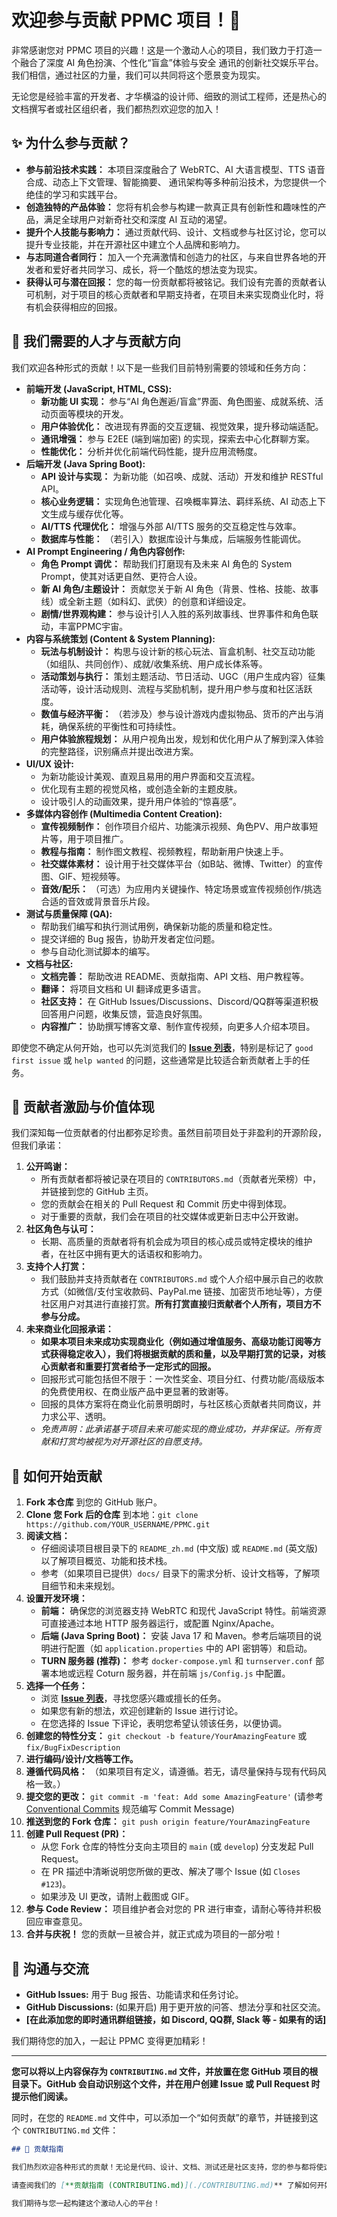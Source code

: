 # 欢迎参与贡献 PPMC 项目！🎉

非常感谢您对 PPMC 项目的兴趣！这是一个激动人心的项目，我们致力于打造一个融合了深度 AI 角色扮演、个性化“盲盒”体验与安全  通讯的创新社交娱乐平台。我们相信，通过社区的力量，我们可以共同将这个愿景变为现实。

无论您是经验丰富的开发者、才华横溢的设计师、细致的测试工程师，还是热心的文档撰写者或社区组织者，我们都热烈欢迎您的加入！

## ✨ 为什么参与贡献？

*   **参与前沿技术实践：** 本项目深度融合了 WebRTC、AI 大语言模型、TTS 语音合成、动态上下文管理、智能摘要、 通讯架构等多种前沿技术，为您提供一个绝佳的学习和实践平台。
*   **创造独特的产品体验：** 您将有机会参与构建一款真正具有创新性和趣味性的产品，满足全球用户对新奇社交和深度 AI 互动的渴望。
*   **提升个人技能与影响力：** 通过贡献代码、设计、文档或参与社区讨论，您可以提升专业技能，并在开源社区中建立个人品牌和影响力。
*   **与志同道合者同行：** 加入一个充满激情和创造力的社区，与来自世界各地的开发者和爱好者共同学习、成长，将一个酷炫的想法变为现实。
*   **获得认可与潜在回报：** 您的每一份贡献都将被铭记。我们设有完善的贡献者认可机制，对于项目的核心贡献者和早期支持者，在项目未来实现商业化时，将有机会获得相应的回报。

## 🚀 我们需要的人才与贡献方向

我们欢迎各种形式的贡献！以下是一些我们目前特别需要的领域和任务方向：

*   **前端开发 (JavaScript, HTML, CSS):**
    *   **新功能 UI 实现：** 参与“AI 角色邂逅/盲盒”界面、角色图鉴、成就系统、活动页面等模块的开发。
    *   **用户体验优化：** 改进现有界面的交互逻辑、视觉效果，提升移动端适配。
    *   **通讯增强：** 参与 E2EE (端到端加密) 的实现，探索去中心化群聊方案。
    *   **性能优化：** 分析并优化前端代码性能，提升应用流畅度。
*   **后端开发 (Java Spring Boot):**
    *   **API 设计与实现：** 为新功能（如召唤、成就、活动）开发和维护 RESTful API。
    *   **核心业务逻辑：** 实现角色池管理、召唤概率算法、羁绊系统、AI 动态上下文生成与缓存优化等。
    *   **AI/TTS 代理优化：** 增强与外部 AI/TTS 服务的交互稳定性与效率。
    *   **数据库与性能：** （若引入）数据库设计与集成，后端服务性能调优。
*   **AI Prompt Engineering / 角色内容创作:**
    *   **角色 Prompt 调优：** 帮助我们打磨现有及未来 AI 角色的 System Prompt，使其对话更自然、更符合人设。
    *   **新 AI 角色/主题设计：** 贡献您关于新 AI 角色（背景、性格、技能、故事线）或全新主题（如科幻、武侠）的创意和详细设定。
    *   **剧情/世界观构建：** 参与设计引人入胜的系列故事线、世界事件和角色联动，丰富PPMC宇宙。
*   **内容与系统策划 (Content & System Planning):**
    *   **玩法与机制设计：** 构思与设计新的核心玩法、盲盒机制、社交互动功能（如组队、共同创作）、成就/收集系统、用户成长体系等。
    *   **活动策划与执行：** 策划主题活动、节日活动、UGC（用户生成内容）征集活动等，设计活动规则、流程与奖励机制，提升用户参与度和社区活跃度。
    *   **数值与经济平衡：** （若涉及）参与设计游戏内虚拟物品、货币的产出与消耗，确保系统的平衡性和可持续性。
    *   **用户体验旅程规划：** 从用户视角出发，规划和优化用户从了解到深入体验的完整路径，识别痛点并提出改进方案。
*   **UI/UX 设计:**
    *   为新功能设计美观、直观且易用的用户界面和交互流程。
    *   优化现有主题的视觉风格，或创造全新的主题皮肤。
    *   设计吸引人的动画效果，提升用户体验的“惊喜感”。
*   **多媒体内容创作 (Multimedia Content Creation):**
    *   **宣传视频制作：** 创作项目介绍片、功能演示视频、角色PV、用户故事短片等，用于项目推广。
    *   **教程与指南：** 制作图文教程、视频教程，帮助新用户快速上手。
    *   **社交媒体素材：** 设计用于社交媒体平台（如B站、微博、Twitter）的宣传图、GIF、短视频等。
    *   **音效/配乐：** （可选）为应用内关键操作、特定场景或宣传视频创作/挑选合适的音效或背景音乐片段。
*   **测试与质量保障 (QA):**
    *   帮助我们编写和执行测试用例，确保新功能的质量和稳定性。
    *   提交详细的 Bug 报告，协助开发者定位问题。
    *   参与自动化测试脚本的编写。
*   **文档与社区:**
    *   **文档完善：** 帮助改进 README、贡献指南、API 文档、用户教程等。
    *   **翻译：** 将项目文档和 UI 翻译成更多语言。
    *   **社区支持：** 在 GitHub Issues/Discussions、Discord/QQ群等渠道积极回答用户问题，收集反馈，营造良好氛围。
    *   **内容推广：** 协助撰写博客文章、制作宣传视频，向更多人介绍本项目。

即使您不确定从何开始，也可以先浏览我们的 [**Issue 列表**](https://github.com/git-hub-cc/PPMC/issues)，特别是标记了 `good first issue` 或 `help wanted` 的问题，这些通常是比较适合新贡献者上手的任务。

## 💖 贡献者激励与价值体现

我们深知每一位贡献者的付出都弥足珍贵。虽然目前项目处于非盈利的开源阶段，但我们承诺：

1.  **公开鸣谢：**
    *   所有贡献者都将被记录在项目的 `CONTRIBUTORS.md`（贡献者光荣榜）中，并链接到您的 GitHub 主页。
    *   您的贡献会在相关的 Pull Request 和 Commit 历史中得到体现。
    *   对于重要的贡献，我们会在项目的社交媒体或更新日志中公开致谢。
2.  **社区角色与认可：**
    *   长期、高质量的贡献者将有机会成为项目的核心成员或特定模块的维护者，在社区中拥有更大的话语权和影响力。
3.  **支持个人打赏：**
    *   我们鼓励并支持贡献者在 `CONTRIBUTORS.md` 或个人介绍中展示自己的收款方式（如微信/支付宝收款码、PayPal.me 链接、加密货币地址等），方便社区用户对其进行直接打赏。**所有打赏直接归贡献者个人所有，项目方不参与分成。**
4.  **未来商业化回报承诺：**
    *   **如果本项目未来成功实现商业化（例如通过增值服务、高级功能订阅等方式获得稳定收入），我们将根据贡献的质和量，以及早期打赏的记录，对核心贡献者和重要打赏者给予一定形式的回报。**
    *   回报形式可能包括但不限于：一次性奖金、项目分红、付费功能/高级版本的免费使用权、在商业版产品中更显著的致谢等。
    *   回报的具体方案将在商业化前景明朗时，与社区核心贡献者共同商议，并力求公平、透明。
    *   *免责声明：此承诺基于项目未来可能实现的商业成功，并非保证。所有贡献和打赏均被视为对开源社区的自愿支持。*

## 🚀 如何开始贡献

1.  **Fork 本仓库** 到您的 GitHub 账户。
2.  **Clone 您 Fork 后的仓库** 到本地：`git clone https://github.com/YOUR_USERNAME/PPMC.git`
3.  **阅读文档：**
    *   仔细阅读项目根目录下的 `README_zh.md` (中文版) 或 `README.md` (英文版) 以了解项目概览、功能和技术栈。
    *   参考（如果项目已提供）`docs/` 目录下的需求分析、设计文档等，了解项目细节和未来规划。
4.  **设置开发环境：**
    *   **前端：** 确保您的浏览器支持 WebRTC 和现代 JavaScript 特性。前端资源可直接通过本地 HTTP 服务器运行，或配置 Nginx/Apache。
    *   **后端 (Java Spring Boot)：** 安装 Java 17 和 Maven。参考后端项目的说明进行配置（如 `application.properties` 中的 API 密钥等）和启动。
    *   **TURN 服务器 (推荐)：** 参考 `docker-compose.yml` 和 `turnserver.conf` 部署本地或远程 Coturn 服务器，并在前端 `js/Config.js` 中配置。
5.  **选择一个任务：**
    *   浏览 [**Issue 列表**](https://github.com/git-hub-cc/PPMC/issues)，寻找您感兴趣或擅长的任务。
    *   如果您有新的想法，欢迎创建新的 Issue 进行讨论。
    *   在您选择的 Issue 下评论，表明您希望认领该任务，以便协调。
6.  **创建您的特性分支：** `git checkout -b feature/YourAmazingFeature` 或 `fix/BugFixDescription`
7.  **进行编码/设计/文档等工作。**
8.  **遵循代码风格：** （如果项目有定义，请遵循。若无，请尽量保持与现有代码风格一致。）
9.  **提交您的更改：** `git commit -m 'feat: Add some AmazingFeature'` (请参考 [Conventional Commits](https://www.conventionalcommits.org/) 规范编写 Commit Message)
10. **推送到您的 Fork 仓库：** `git push origin feature/YourAmazingFeature`
11. **创建 Pull Request (PR)：**
    *   从您 Fork 仓库的特性分支向主项目的 `main` (或 `develop`) 分支发起 Pull Request。
    *   在 PR 描述中清晰说明您所做的更改、解决了哪个 Issue (如 `Closes #123`)。
    *   如果涉及 UI 更改，请附上截图或 GIF。
12. **参与 Code Review：** 项目维护者会对您的 PR 进行审查，请耐心等待并积极回应审查意见。
13. **合并与庆祝！** 您的贡献一旦被合并，就正式成为项目的一部分啦！

## 💬 沟通与交流

*   **GitHub Issues:** 用于 Bug 报告、功能请求和任务讨论。
*   **GitHub Discussions:** (如果开启) 用于更开放的问答、想法分享和社区交流。
*   **[在此添加您的即时通讯群组链接，如 Discord, QQ群, Slack 等 - 如果有的话]**

我们期待您的加入，一起让 PPMC 变得更加精彩！

---

**您可以将以上内容保存为 `CONTRIBUTING.md` 文件，并放置在您 GitHub 项目的根目录下。GitHub 会自动识别这个文件，并在用户创建 Issue 或 Pull Request 时提示他们阅读。**

同时，在您的 `README.md` 文件中，可以添加一个“如何贡献”的章节，并链接到这个 `CONTRIBUTING.md` 文件：

```markdown
## 🤝 贡献指南

我们热烈欢迎各种形式的贡献！无论是代码、设计、文档、测试还是社区支持，您的参与都将使这个项目变得更好。

请查阅我们的 [**贡献指南 (CONTRIBUTING.md)](./CONTRIBUTING.md)** 了解如何开始。

我们期待与您一起构建这个激动人心的平台！
